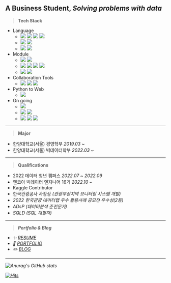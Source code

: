 <!--![header](https://capsule-render.vercel.app/api?type=waving&color=auto&height=200&section=header&text=Data%20Blog&fontSize=50&animation=fadeIn&fontAlignY=30&desc=Data%20Exploration%20of%20Business%20College%20Students!&descAlignY=51&descAlign=62)-->

## A Business Student, *Solving problems with data*
> **Tech Stack**
* Language
  * ![](https://img.shields.io/badge/-Python-3776AB?&logo=Python&logoColor=white)
    ![](https://img.shields.io/badge/-Anaconda-44A833?&logo=Anaconda&logoColor=white)
    ![](https://img.shields.io/badge/-Jupyter-F37626?&logo=Jupyter&logoColor=white)
    ![](https://img.shields.io/badge/-SpyderIDE-FF0000?&logo=SpyderIDE&logoColor=white)
  * ![](https://img.shields.io/badge/-R-276DC3?&logo=R&logoColor=white)
    ![](https://img.shields.io/badge/-RStudio-75AADB?&logo=RStudio&logoColor=white)
  * ![](https://img.shields.io/badge/-Java-276DC3?&logo=Java&logoColor=white)
    ![](https://img.shields.io/badge/-EclipseIDE-75AADB?&logo=EclipseIDE&logoColor=white)
* Module
  * ![](https://img.shields.io/badge/-NumPy-013243?&logo=NumPy&logoColor=white)
    ![](https://img.shields.io/badge/-pandas-150458?&logo=pandas&logoColor=white)
  * ![](https://img.shields.io/badge/-scikitlearn-F7931E?&logo=scikitlearn&logoColor=white)
    ![](https://img.shields.io/badge/-tslearn-276DC3?&logo=tslearn&logoColor=white)
    ![](https://img.shields.io/badge/-TensorFlow-FF6F00?&logo=TensorFlow&logoColor=white)
    ![](https://img.shields.io/badge/-Keras-D00000?&logo=Keras&logoColor=white)
  * ![](https://img.shields.io/badge/-Matplotlib-11557c?&logo=Matplotlib&logoColor=white)
    ![](https://img.shields.io/badge/-Plotly-3F4F75?&logo=Plotly&logoColor=white)
* Collaboration Tools
  * ![](https://img.shields.io/badge/-Git-F05032?&logo=Git&logoColor=white)
    ![](https://img.shields.io/badge/-Notion-000000?&logo=Notion&logoColor=white)
    ![](https://img.shields.io/badge/-Slack-4A154B?&logo=Slack&logoColor=white)
* Python to Web
  * ![](https://img.shields.io/badge/-Streamlit-FF4B4B?&logo=Streamlit&logoColor=white)<br>
* On going
  * ![](https://img.shields.io/badge/-PyTorch-EE4C2C?&logo=PyTorch&logoColor=white)
  * ![](https://img.shields.io/badge/-Java-276DC3?&logo=Java&logoColor=white)
    ![](https://img.shields.io/badge/-EclipseIDE-75AADB?&logo=EclipseIDE&logoColor=white)
  * ![](https://img.shields.io/badge/-HTML5-E34F26?&logo=HTML5&logoColor=white)
    ![](https://img.shields.io/badge/-CSS3-1572B6?&logo=CSS3&logoColor=white)
    ![](https://img.shields.io/badge/-JavaScript-F7DF1E?&logo=JavaScript&logoColor=white)
 <!--[![Top Langs](https://github-readme-stats.vercel.app/api/top-langs/?username=dorae222)](https://github.com/dorae222/github-readme-stats)-->
---
> **Major**
  * 한양대학교(서울) 경영학부 <I>2019.03 ~ </I> 
  * 한양대학교(서울) 빅데이터학부 <I>2022.03 ~ </I> 
---
> **Qualifications**
  * 2022 데이터 청년 캠퍼스 <I>2022.07 ~ 2022.09</I> 
  * 엔코아 빅데이터 엔지니어 16기 <I>2022.10 ~ </I>
  * Kaggle Contributor
  * 한국관광공사 사장상 <I>(관광부상지역 모니터링 시스템 개발)<I>
  * 2022 한국관광 데이터랩 우수 활용사례 공모전 <I>우수상(2등)<I>
  * ADsP <I>(데이터분석 준전문가)<I>
  * SQLD <I>(SQL 개발자)<I>
---
> **Portfolio & Blog**
  * ✨  <I>[RESUME](https://dorae222.notion.site/72dd341546574243a2184b622f2b19ca)</I>    
  * 🌱  <I>[PORTFOLIO](https://dorae222.notion.site/72dd341546574243a2184b622f2b19ca)</I>      
  * ✏️  <I>[BLOG](https://dorae222.github.io/dorae22_blog/)</I>    
---
![Anurag's GitHub stats](https://github-readme-stats.vercel.app/api?username=dorae222)
<!--[![Top Langs](https://github-readme-stats.vercel.app/api/top-langs/?username=dorae222)](https://github.com/dorae222/github-readme-stats)-->
[![Hits](https://hits.seeyoufarm.com/api/count/incr/badge.svg?url=https%3A%2F%2Fgithub.com%2Fdorae222%2Fhit-counter&count_bg=%233D41C8&title_bg=%23555555&icon=&icon_color=%23E7E7E7&title=hits&edge_flat=false)](https://hits.seeyoufarm.com)
